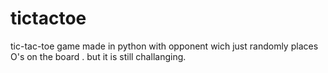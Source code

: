 # tictactoe
tic-tac-toe game made in python with opponent wich just randomly places O's on the board . but it is still challanging.
